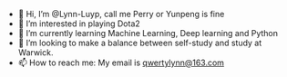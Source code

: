 - 👋 Hi, I’m @Lynn-Luyp, call me Perry or Yunpeng is fine
- 👀 I’m interested in playing Dota2
- 🌱 I’m currently learning Machine Learning, Deep learning and Python
- 💞️ I’m looking to make a balance between self-study and study at Warwick.
- 📫 How to reach me: My email is qwertylynn@163.com

<!---
Lynn-Luyp/Lynn-Luyp is a ✨ special ✨ repository because its `README.md` (this file) appears on your GitHub profile.
You can click the Preview link to take a look at your changes.
--->
